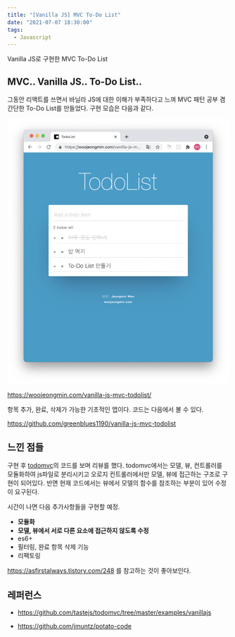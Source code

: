 ```yaml
---
title: "[Vanilla JS] MVC To-Do List"
date: "2021-07-07 18:30:00"
tags:
  - Javascript
---
```


Vanilla JS로 구현한 MVC To-Do List


## MVC.. Vanilla JS.. To-Do List..

그동안 리액트를 쓰면서 바닐라 JS에 대한 이해가 부족하다고 느껴 MVC 패턴 공부 겸 간단한 To-Do List를 만들었다. 구현 모습은 다음과 같다.

![Vanilla JS MVC ToDoList](./vanilla-js-mvc-todolist.png)

https://woojeongmin.com/vanilla-js-mvc-todolist/

항목 추가, 완료, 삭제가 가능한 기초적인 앱이다.  코드는 다음에서 볼 수 있다.

https://github.com/greenblues1190/vanilla-js-mvc-todolist

## 느낀 점들 

구현 후 [todomvc](https://todomvc.com/)의 코드를 보며 리뷰를 했다. todomvc에서는 모델, 뷰, 컨트롤러를 모듈화하여 js파일로 분리시키고 오로지 컨트롤러에서만 모델, 뷰에 접근하는 구조로 구현이 되어있다. 반면 현재 코드에서는 뷰에서 모델의 함수를 참조하는 부분이 있어 수정이 요구된다.

시간이 나면 다음 추가사항들을 구현할 예정.

- **모듈화**
- **모델, 뷰에서 서로 다른 요소에 접근하지 않도록 수정**
- es6+
- 필터링, 완료 항목 삭제 기능
- 리팩토링

https://asfirstalways.tistory.com/248 를 참고하는 것이 좋아보인다.

## 레퍼런스

- https://github.com/tastejs/todomvc/tree/master/examples/vanillajs

- https://github.com/jmuntz/potato-code
